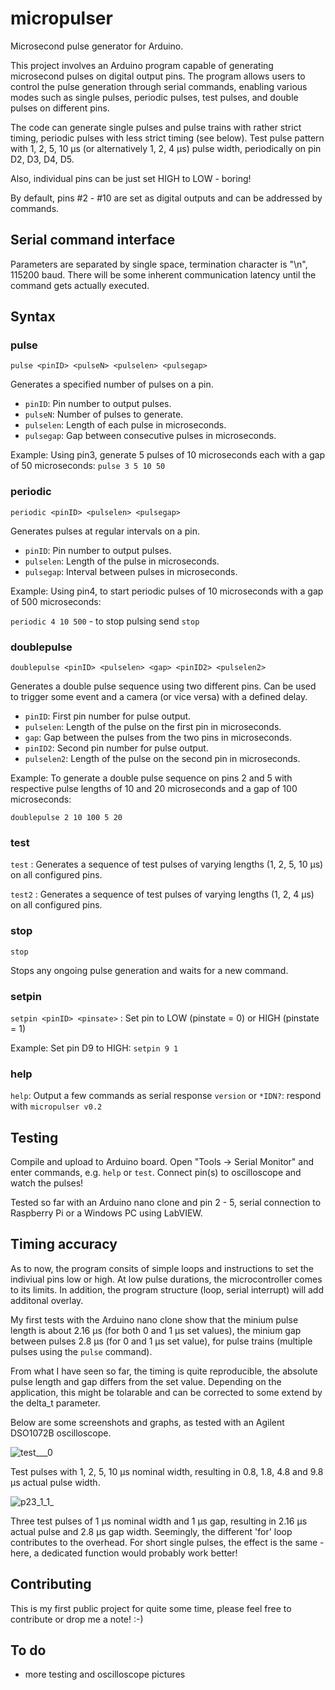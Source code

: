 # micropulser

Microsecond pulse generator for Arduino.

This project involves an Arduino program capable of generating microsecond pulses on digital output pins. 
The program allows users to control the pulse generation through serial commands, 
enabling various modes such as single pulses, periodic pulses, test pulses, and double pulses on different pins.

The code can generate single pulses and pulse trains with rather strict timing, periodic pulses with less strict timing (see below).
Test pulse pattern with 1, 2, 5, 10 µs (or alternatively 1, 2, 4 µs) pulse width, periodically on pin D2, D3, D4, D5.

Also, individual pins can be just set HIGH to LOW  - boring!

By default, pins #2 - #10 are set as digital outputs and can be addressed by commands.


## Serial command interface
Parameters are separated by single space, termination character is "\n", 115200 baud.
There will be some inherent communication latency until the command gets actually executed.

## Syntax

### pulse
`pulse <pinID> <pulseN> <pulselen> <pulsegap>`

Generates a specified number of pulses on a pin.

- `pinID`: Pin number to output pulses.
- `pulseN`: Number of pulses to generate.
- `pulselen`: Length of each pulse in microseconds.
- `pulsegap`: Gap between consecutive pulses in microseconds.

Example: Using pin3, generate 5 pulses of 10 microseconds each with a gap of 50 microseconds:
`pulse 3 5 10 50`


### periodic
`periodic <pinID> <pulselen> <pulsegap>`

Generates pulses at regular intervals on a pin.

- `pinID`: Pin number to output pulses.
- `pulselen`: Length of the pulse in microseconds.
- `pulsegap`: Interval between pulses in microseconds.

Example: Using pin4, to start periodic pulses of 10 microseconds with a gap of 500 microseconds:

  `periodic 4 10 500` - to stop pulsing send `stop`


### doublepulse
`doublepulse <pinID> <pulselen> <gap> <pinID2> <pulselen2>`

Generates a double pulse sequence using two different pins. Can be used to trigger some event and a camera (or vice versa) with a defined delay.

- `pinID`: First pin number for pulse output.
- `pulselen`: Length of the pulse on the first pin in microseconds.
- `gap`: Gap between the pulses from the two pins in microseconds.
- `pinID2`: Second pin number for pulse output.
- `pulselen2`: Length of the pulse on the second pin in microseconds.

Example: To generate a double pulse sequence on pins 2 and 5 with respective pulse lengths of 10 and 20 microseconds and a gap of 100 microseconds:

  `doublepulse 2 10 100 5 20`

### test
`test` : Generates a sequence of test pulses of varying lengths (1, 2, 5, 10 µs) on all configured pins.

`test2` : Generates a sequence of test pulses of varying lengths (1, 2, 4 µs) on all configured pins.

### stop
`stop`

Stops any ongoing pulse generation and waits for a new command.

### setpin
`setpin <pinID> <pinsate>` : Set pin to LOW (pinstate = 0) or HIGH (pinstate = 1)

Example: Set pin D9 to HIGH: `setpin 9 1`



### help
`help`: Output a few commands as serial response
`version` or `*IDN?`: respond with `micropulser v0.2`


## Testing
Compile and upload to Arduino board. Open "Tools -> Serial Monitor" and enter commands, e.g. `help` or `test`.
Connect pin(s) to oscilloscope and watch the pulses!


Tested so far with an Arduino nano clone and pin 2 - 5, serial connection to Raspberry Pi or a Windows PC using LabVIEW.

## Timing accuracy
As to now, the program consits of simple loops and instructions to set the indiviual pins low or high.
At low pulse durations, the microcontroller comes to its limits. In addition, the program structure (loop, serial interrupt) will add additonal overlay.

My first tests with the Arduino nano clone show that the minium pulse length is about 2.16 µs (for both 0 and 1 µs set values), the minium gap between pulses 2.8 µs (for 0 and 1 µs set value), for pulse trains (multiple pulses using the `pulse` command).

From what I have seen so far, the timing is quite reproducible, the absolute pulse length and gap differs from the set value.
Depending on the application, this might be tolarable and can be corrected to some extend by the delta_t parameter.

Below are some screenshots and graphs, as tested with an Agilent DSO1072B oscilloscope.

![test___0](https://user-images.githubusercontent.com/5566528/236679824-01d12e9e-3edd-4111-a472-7d71afaea327.png)

Test pulses with 1, 2, 5, 10 µs nominal width, resulting in 0.8, 1.8, 4.8 and 9.8 µs actual pulse width.

![p23_1_1_](https://user-images.githubusercontent.com/5566528/236680531-9e409941-7eba-40f5-80a1-f75a326d67ef.png)

Three test pulses of 1 µs nominal width and 1 µs gap, resulting in 2.16 µs actual pulse and 2.8 µs gap width. Seemingly, the different 'for' loop contributes to the overhead. For short single pulses, the effect is the same - here, a dedicated function would probably work better!


## Contributing

This is my first public project for quite some time, please feel free to contribute or drop me a note! :-)

## To do
* more testing and oscilloscope pictures

